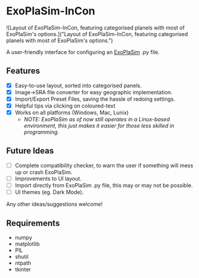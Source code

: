 # ExoPlaSim-InCon
![Layout of ExoPlaSim-InCon, featuring categorised planels with most of ExoPlaSim's options.]("Layout of ExoPlaSim-InCon, featuring categorised planels with most of ExoPlaSim's options.")

A user-friendly interface for configuring an [ExoPlaSim](https://github.com/alphaparrot/ExoPlaSim) .py file.
## Features
- [x] Easy-to-use layout, sorted into categorised panels.
- [x] Image->SRA file converter for easy geographic implementation.
- [x] Import/Export Preset Files, saving the hassle of redoing settings.
- [x] Helpful tips via clicking on coloured-text
- [x] Works on all platforms (Windows, Mac, Lunix)
  - _NOTE: ExoPlaSim as of now still operates in a Linux-based environment, this just makes it easier for those less skilled in programming._

## Future Ideas
- [ ] Complete compatibility checker, to warn the user if something will mess up or crash ExoPlaSim.
- [ ] Improvements to UI layout.
- [ ] Import directly from ExoPlaSim .py file, this may or may not be possible.
- [ ] UI themes (eg. Dark Mode).

Any other ideas/suggestions welcome!

## Requirements
- numpy
- matplotlib
- PIL
- shutil
- ntpath
- tkinter
